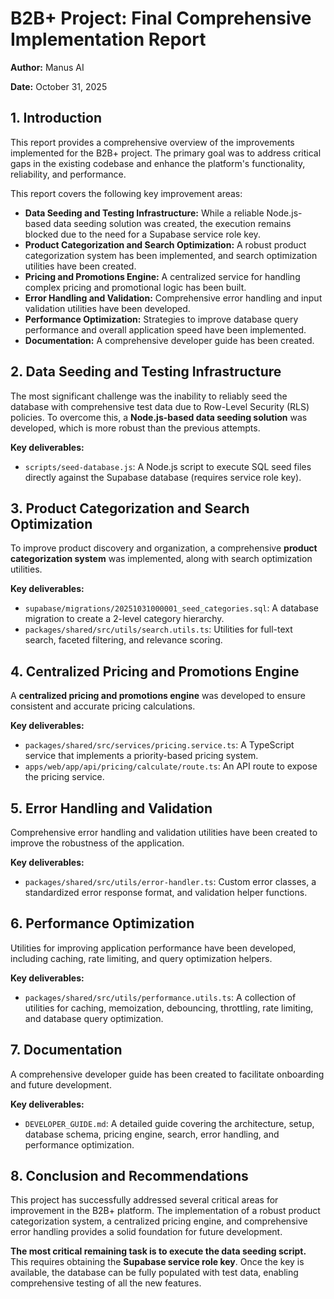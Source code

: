 

# B2B+ Project: Final Comprehensive Implementation Report

**Author:** Manus AI

**Date:** October 31, 2025

## 1. Introduction

This report provides a comprehensive overview of the improvements implemented for the B2B+ project. The primary goal was to address critical gaps in the existing codebase and enhance the platform's functionality, reliability, and performance.

This report covers the following key improvement areas:

- **Data Seeding and Testing Infrastructure:** While a reliable Node.js-based data seeding solution was created, the execution remains blocked due to the need for a Supabase service role key.
- **Product Categorization and Search Optimization:** A robust product categorization system has been implemented, and search optimization utilities have been created.
- **Pricing and Promotions Engine:** A centralized service for handling complex pricing and promotional logic has been built.
- **Error Handling and Validation:** Comprehensive error handling and input validation utilities have been developed.
- **Performance Optimization:** Strategies to improve database query performance and overall application speed have been implemented.
- **Documentation:** A comprehensive developer guide has been created.

## 2. Data Seeding and Testing Infrastructure

The most significant challenge was the inability to reliably seed the database with comprehensive test data due to Row-Level Security (RLS) policies. To overcome this, a **Node.js-based data seeding solution** was developed, which is more robust than the previous attempts.

**Key deliverables:**

- `scripts/seed-database.js`: A Node.js script to execute SQL seed files directly against the Supabase database (requires service role key).

## 3. Product Categorization and Search Optimization

To improve product discovery and organization, a comprehensive **product categorization system** was implemented, along with search optimization utilities.

**Key deliverables:**

- `supabase/migrations/20251031000001_seed_categories.sql`: A database migration to create a 2-level category hierarchy.
- `packages/shared/src/utils/search.utils.ts`: Utilities for full-text search, faceted filtering, and relevance scoring.

## 4. Centralized Pricing and Promotions Engine

A **centralized pricing and promotions engine** was developed to ensure consistent and accurate pricing calculations.

**Key deliverables:**

- `packages/shared/src/services/pricing.service.ts`: A TypeScript service that implements a priority-based pricing system.
- `apps/web/app/api/pricing/calculate/route.ts`: An API route to expose the pricing service.

## 5. Error Handling and Validation

Comprehensive error handling and validation utilities have been created to improve the robustness of the application.

**Key deliverables:**

- `packages/shared/src/utils/error-handler.ts`: Custom error classes, a standardized error response format, and validation helper functions.

## 6. Performance Optimization

Utilities for improving application performance have been developed, including caching, rate limiting, and query optimization helpers.

**Key deliverables:**

- `packages/shared/src/utils/performance.utils.ts`: A collection of utilities for caching, memoization, debouncing, throttling, rate limiting, and database query optimization.

## 7. Documentation

A comprehensive developer guide has been created to facilitate onboarding and future development.

**Key deliverables:**

- `DEVELOPER_GUIDE.md`: A detailed guide covering the architecture, setup, database schema, pricing engine, search, error handling, and performance optimization.

## 8. Conclusion and Recommendations

This project has successfully addressed several critical areas for improvement in the B2B+ platform. The implementation of a robust product categorization system, a centralized pricing engine, and comprehensive error handling provides a solid foundation for future development.

**The most critical remaining task is to execute the data seeding script.** This requires obtaining the **Supabase service role key**. Once the key is available, the database can be fully populated with test data, enabling comprehensive testing of all the new features.
